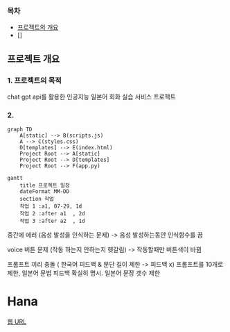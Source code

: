 ### 목차
- [프로젝트의 개요](#프로젝트의-개요)
- []


## 프로젝트 개요

### 1. 프로젝트의 목적
chat gpt api를 활용한 인공지능 일본어 회화 실습 서비스 프로젝트
### 2. 













```mermaid
graph TD
    A[static] --> B(scripts.js)
    A --> C(styles.css)
    D[templates] --> E(index.html)
    Project Root --> A[static]
    Project Root --> D[templates]
    Project Root --> F(app.py)
```

```mermaid
gantt
    title 프로젝트 일정
    dateFormat MM-DD
    section 작업
    작업 1 :a1, 07-29, 1d
    작업 2 :after a1  , 2d
    작업 3 :after a2  , 1d
```



중간에 에러
(음성 발성을 인식하는 문제) -> 음성 발성하는동안 인식함수를 끔

voice 버튼 문제
(작동 하는지 안하는지 헷갈림) -> 작동할때만 버튼색이 바뀜

프롬프트 끼리 충돌 ( 한국어 피드백 & 문단 길이 제한 -> 피드백 x)
프롬프트를 10개로 제한, 일본어 문법 피드백 확실히 명시. 일본어 문장 갯수 제한

# **Hana**
[웹 URL](https://5247b9f7-a0ab-44f1-b793-06342caa1505-00-22n07igtg5n15.sisko.replit.dev/)
